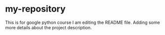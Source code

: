 # my-repository
This is for google python course
I am editing the README file. Adding some more details about the project description.
